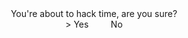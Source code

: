 <div align="center">
    You're about to hack time, are you sure? <br>
    > Yes &nbsp &nbsp &nbsp &nbsp No 
</div>
